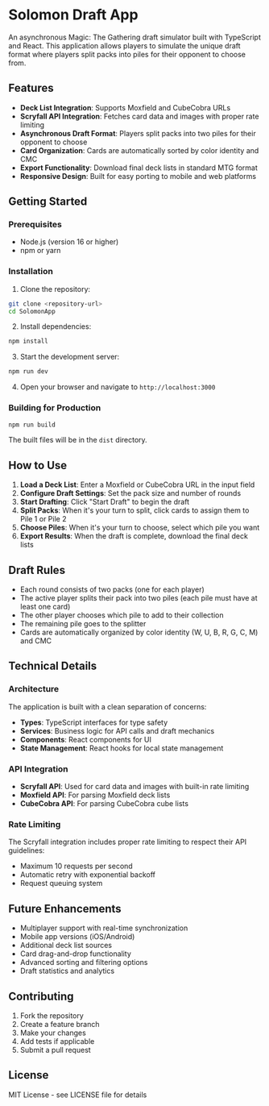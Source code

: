 # Solomon Draft App

An asynchronous Magic: The Gathering draft simulator built with TypeScript and React. This application allows players to simulate the unique draft format where players split packs into piles for their opponent to choose from.

## Features

- **Deck List Integration**: Supports Moxfield and CubeCobra URLs
- **Scryfall API Integration**: Fetches card data and images with proper rate limiting
- **Asynchronous Draft Format**: Players split packs into two piles for their opponent to choose
- **Card Organization**: Cards are automatically sorted by color identity and CMC
- **Export Functionality**: Download final deck lists in standard MTG format
- **Responsive Design**: Built for easy porting to mobile and web platforms

## Getting Started

### Prerequisites

- Node.js (version 16 or higher)
- npm or yarn

### Installation

1. Clone the repository:
```bash
git clone <repository-url>
cd SolomonApp
```

2. Install dependencies:
```bash
npm install
```

3. Start the development server:
```bash
npm run dev
```

4. Open your browser and navigate to `http://localhost:3000`

### Building for Production

```bash
npm run build
```

The built files will be in the `dist` directory.

## How to Use

1. **Load a Deck List**: Enter a Moxfield or CubeCobra URL in the input field
2. **Configure Draft Settings**: Set the pack size and number of rounds
3. **Start Drafting**: Click "Start Draft" to begin the draft
4. **Split Packs**: When it's your turn to split, click cards to assign them to Pile 1 or Pile 2
5. **Choose Piles**: When it's your turn to choose, select which pile you want
6. **Export Results**: When the draft is complete, download the final deck lists

## Draft Rules

- Each round consists of two packs (one for each player)
- The active player splits their pack into two piles (each pile must have at least one card)
- The other player chooses which pile to add to their collection
- The remaining pile goes to the splitter
- Cards are automatically organized by color identity (W, U, B, R, G, C, M) and CMC

## Technical Details

### Architecture

The application is built with a clean separation of concerns:

- **Types**: TypeScript interfaces for type safety
- **Services**: Business logic for API calls and draft mechanics
- **Components**: React components for UI
- **State Management**: React hooks for local state management

### API Integration

- **Scryfall API**: Used for card data and images with built-in rate limiting
- **Moxfield API**: For parsing Moxfield deck lists
- **CubeCobra API**: For parsing CubeCobra cube lists

### Rate Limiting

The Scryfall integration includes proper rate limiting to respect their API guidelines:
- Maximum 10 requests per second
- Automatic retry with exponential backoff
- Request queuing system

## Future Enhancements

- Multiplayer support with real-time synchronization
- Mobile app versions (iOS/Android)
- Additional deck list sources
- Card drag-and-drop functionality
- Advanced sorting and filtering options
- Draft statistics and analytics

## Contributing

1. Fork the repository
2. Create a feature branch
3. Make your changes
4. Add tests if applicable
5. Submit a pull request

## License

MIT License - see LICENSE file for details



